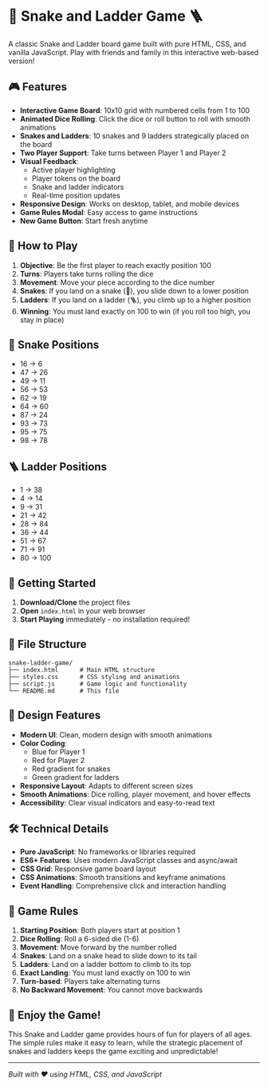 # 🐍 Snake and Ladder Game 🪜

A classic Snake and Ladder board game built with pure HTML, CSS, and vanilla JavaScript. Play with friends and family in this interactive web-based version!

## 🎮 Features

- **Interactive Game Board**: 10x10 grid with numbered cells from 1 to 100
- **Animated Dice Rolling**: Click the dice or roll button to roll with smooth animations
- **Snakes and Ladders**: 10 snakes and 9 ladders strategically placed on the board
- **Two Player Support**: Take turns between Player 1 and Player 2
- **Visual Feedback**: 
  - Active player highlighting
  - Player tokens on the board
  - Snake and ladder indicators
  - Real-time position updates
- **Responsive Design**: Works on desktop, tablet, and mobile devices
- **Game Rules Modal**: Easy access to game instructions
- **New Game Button**: Start fresh anytime

## 🎯 How to Play

1. **Objective**: Be the first player to reach exactly position 100
2. **Turns**: Players take turns rolling the dice
3. **Movement**: Move your piece according to the dice number
4. **Snakes**: If you land on a snake (🐍), you slide down to a lower position
5. **Ladders**: If you land on a ladder (🪜), you climb up to a higher position
6. **Winning**: You must land exactly on 100 to win (if you roll too high, you stay in place)

## 🐍 Snake Positions

- 16 → 6
- 47 → 26
- 49 → 11
- 56 → 53
- 62 → 19
- 64 → 60
- 87 → 24
- 93 → 73
- 95 → 75
- 98 → 78

## 🪜 Ladder Positions

- 1 → 38
- 4 → 14
- 9 → 31
- 21 → 42
- 28 → 84
- 36 → 44
- 51 → 67
- 71 → 91
- 80 → 100

## 🚀 Getting Started

1. **Download/Clone** the project files
2. **Open** `index.html` in your web browser
3. **Start Playing** immediately - no installation required!

## 📁 File Structure

```
snake-ladder-game/
├── index.html      # Main HTML structure
├── styles.css      # CSS styling and animations
├── script.js       # Game logic and functionality
└── README.md       # This file
```

## 🎨 Design Features

- **Modern UI**: Clean, modern design with smooth animations
- **Color Coding**: 
  - Blue for Player 1
  - Red for Player 2
  - Red gradient for snakes
  - Green gradient for ladders
- **Responsive Layout**: Adapts to different screen sizes
- **Smooth Animations**: Dice rolling, player movement, and hover effects
- **Accessibility**: Clear visual indicators and easy-to-read text

## 🛠️ Technical Details

- **Pure JavaScript**: No frameworks or libraries required
- **ES6+ Features**: Uses modern JavaScript classes and async/await
- **CSS Grid**: Responsive game board layout
- **CSS Animations**: Smooth transitions and keyframe animations
- **Event Handling**: Comprehensive click and interaction handling

## 🎯 Game Rules

1. **Starting Position**: Both players start at position 1
2. **Dice Rolling**: Roll a 6-sided die (1-6)
3. **Movement**: Move forward by the number rolled
4. **Snakes**: Land on a snake head to slide down to its tail
5. **Ladders**: Land on a ladder bottom to climb to its top
6. **Exact Landing**: You must land exactly on 100 to win
7. **Turn-based**: Players take alternating turns
8. **No Backward Movement**: You cannot move backwards

## 🎉 Enjoy the Game!

This Snake and Ladder game provides hours of fun for players of all ages. The simple rules make it easy to learn, while the strategic placement of snakes and ladders keeps the game exciting and unpredictable!

---

*Built with ❤️ using HTML, CSS, and JavaScript* 